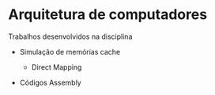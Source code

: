 # Arquitetura de computadores

Trabalhos desenvolvidos na disciplina

- Simulação de memórias cache
  - Direct Mapping

- Códigos Assembly

